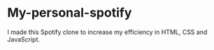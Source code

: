 # My-personal-spotify
I made this Spotify clone to increase my efficiency in HTML, CSS and JavaScript.
